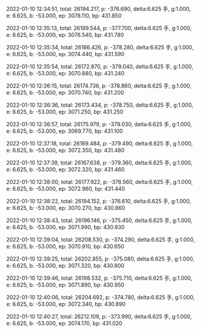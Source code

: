2022-01-10 12:34:51, total: 26194.217, p: -376.690, delta:6.625 手, g:1.000, e: 6.625, b: -53.000, ep: 3078.110, bp: 431.850

2022-01-10 12:35:13, total: 26189.544, p: -377.700, delta:6.625 手, g:1.000, e: 6.625, b: -53.000, ep: 3076.540, bp: 431.780

2022-01-10 12:35:34, total: 26186.426, p: -378.280, delta:6.625 手, g:1.000, e: 6.625, b: -53.000, ep: 3074.440, bp: 431.590

2022-01-10 12:35:54, total: 26172.870, p: -379.040, delta:6.625 手, g:1.000, e: 6.625, b: -53.000, ep: 3070.880, bp: 431.240

2022-01-10 12:36:15, total: 26174.736, p: -378.860, delta:6.625 手, g:1.000, e: 6.625, b: -53.000, ep: 3070.740, bp: 431.200

2022-01-10 12:36:36, total: 26173.434, p: -378.750, delta:6.625 手, g:1.000, e: 6.625, b: -53.000, ep: 3071.250, bp: 431.250

2022-01-10 12:36:57, total: 26175.979, p: -379.030, delta:6.625 手, g:1.000, e: 6.625, b: -53.000, ep: 3069.770, bp: 431.100

2022-01-10 12:37:18, total: 26169.484, p: -379.490, delta:6.625 手, g:1.000, e: 6.625, b: -53.000, ep: 3072.350, bp: 431.480

2022-01-10 12:37:39, total: 26167.638, p: -379.360, delta:6.625 手, g:1.000, e: 6.625, b: -53.000, ep: 3072.320, bp: 431.460

2022-01-10 12:38:00, total: 26177.922, p: -378.560, delta:6.625 手, g:1.000, e: 6.625, b: -53.000, ep: 3072.960, bp: 431.440

2022-01-10 12:38:22, total: 26194.152, p: -376.610, delta:6.625 手, g:1.000, e: 6.625, b: -53.000, ep: 3070.270, bp: 430.860

2022-01-10 12:38:43, total: 26196.146, p: -375.450, delta:6.625 手, g:1.000, e: 6.625, b: -53.000, ep: 3071.990, bp: 430.930

2022-01-10 12:39:04, total: 26208.530, p: -374.290, delta:6.625 手, g:1.000, e: 6.625, b: -53.000, ep: 3070.910, bp: 430.650

2022-01-10 12:39:25, total: 26202.855, p: -375.080, delta:6.625 手, g:1.000, e: 6.625, b: -53.000, ep: 3071.320, bp: 430.800

2022-01-10 12:39:46, total: 26198.532, p: -375.710, delta:6.625 手, g:1.000, e: 6.625, b: -53.000, ep: 3071.890, bp: 430.950

2022-01-10 12:40:06, total: 26204.692, p: -374.780, delta:6.625 手, g:1.000, e: 6.625, b: -53.000, ep: 3072.340, bp: 430.890

2022-01-10 12:40:27, total: 26212.109, p: -373.990, delta:6.625 手, g:1.000, e: 6.625, b: -53.000, ep: 3074.170, bp: 431.020